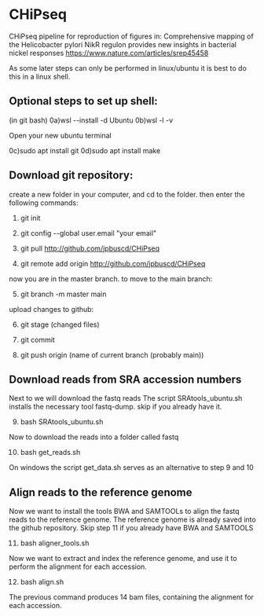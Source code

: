 # CHiPseq
CHiPseq pipeline for reproduction of figures in:  Comprehensive mapping of the Helicobacter pylori NikR regulon provides new insights in bacterial nickel responses https://www.nature.com/articles/srep45458

As some later steps can only be performed in linux/ubuntu it is best to do this in a linux shell.
## Optional steps to set up shell:

(in git bash)
0a)wsl --install -d Ubuntu
0b)wsl -l -v

Open your new ubuntu terminal

0c)sudo apt install git
0d)sudo apt install make

## Download git repository:
create a new folder in your computer, and cd to the folder. then enter the following commands:

1) git init

2) git config --global user.email "your email"

3) git pull http://github.com/jpbuscd/CHiPseq

4) git remote add origin http://github.com/jpbuscd/CHiPseq

now you are in the master branch. to move to the main branch:

5) git branch -m master main

upload changes to github:

6) git stage (changed files)
 
7) git commit

8) git push origin (name of current branch (probably main))

## Download reads from SRA accession numbers
Next to we will download the fastq reads
The script SRAtools_ubuntu.sh installs the necessary tool fastq-dump. skip if you already have it.

9) bash SRAtools_ubuntu.sh

Now to download the reads into a folder called fastq

10) bash get_reads.sh

On windows the script get_data.sh serves as an alternative to step 9 and 10

## Align reads to the reference genome
Now we want to install the tools BWA and SAMTOOLs to align the fastq reads to the reference genome. The reference genome is already saved into the github repository.
Skip step 11 if you already have BWA and SAMTOOLS

11) bash aligner_tools.sh

Now we want to extract and index the reference genome, and use it to perform the alignment for each accession.

12) bash align.sh

The previous command produces 14 bam files, containing the alignment for each accession.
